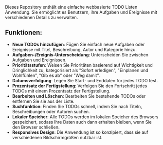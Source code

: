 Dieses Repository enthält eine einfache webbasierte TODO Listen Anwendung. Sie ermöglicht es Benutzern, ihre Aufgaben und Ereignisse mit verschiedenen Details zu verwalten.

## Funktionen:

* **Neue TODOs hinzufügen**: Fügen Sie einfach neue Aufgaben oder Ereignisse mit Titel, Beschreibung, Autor und Kategorie hinzu.
* **Aufgaben-/Ereignis-Unterscheidung**: Unterscheiden Sie zwischen Aufgaben und Ereignissen.
* **Prioritätsstufen**: Weisen Sie Prioritäten basierend auf Wichtigkeit und Dringlichkeit zu, kategorisiert als "Sofort erledigen", "Einplanen und Wohlfühlen", "Gib es ab" oder "Weg damit".
* **Datumsverfolgung**: Legen Sie Start- und Enddaten für jedes TODO fest.
* **Prozentsatz der Fertigstellung**: Verfolgen Sie den Fortschritt jedes TODOs mit einem Prozentsatz der Fertigstellung.
* **Bearbeiten und Löschen**: Bearbeiten Sie bestehende TODOs oder entfernen Sie sie aus der Liste.
* **Suchfunktion**: Finden Sie TODOs schnell, indem Sie nach Titeln, Beschreibungen oder Autoren suchen.
* **Lokaler Speicher**: Alle TODOs werden im lokalen Speicher des Browsers gespeichert, sodass Ihre Daten auch dann erhalten bleiben, wenn Sie den Browser schließen.
* **Responsives Design**: Die Anwendung ist so konzipiert, dass sie auf verschiedenen Bildschirmgrößen nutzbar ist.
